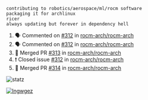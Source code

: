 ```
contributing to robotics/aerospace/ml/rocm software
packaging it for archlinux
ricer
always updating but forever in dependency hell
```

<!--START_SECTION:activity-->
1. 🗣 Commented on [#312](https://github.com//rocm-arch/rocm-arch/issues/312) in [rocm-arch/rocm-arch](https://github.com//rocm-arch/rocm-arch)
2. 🗣 Commented on [#312](https://github.com//rocm-arch/rocm-arch/issues/312) in [rocm-arch/rocm-arch](https://github.com//rocm-arch/rocm-arch)
3. 🎉 Merged PR [#313](https://github.com//rocm-arch/rocm-arch/pull/313) in [rocm-arch/rocm-arch](https://github.com//rocm-arch/rocm-arch)
4. ❗️ Closed issue [#312](https://github.com//rocm-arch/rocm-arch/issues/312) in [rocm-arch/rocm-arch](https://github.com//rocm-arch/rocm-arch)
5. 🎉 Merged PR [#314](https://github.com//rocm-arch/rocm-arch/pull/314) in [rocm-arch/rocm-arch](https://github.com//rocm-arch/rocm-arch)
<!--END_SECTION:activity-->


![statz](https://github-readme-stats.vercel.app/api?username=acxz&include_all_commits=true&show_icons=true)

[![lngwgez](https://github-readme-stats.vercel.app/api/top-langs/?username=acxz&layout=compact)](https://github.com/acxz/github-readme-stats)


<!--
**acxz/acxz** is a ✨ _special_ ✨ repository because its `README.md` (this file) appears on your GitHub profile.

Here are some ideas to get you started:

- 🔭 I’m currently working on ...
- 🌱 I’m currently learning ...
- 👯 I’m looking to collaborate on ...
- 🤔 I’m looking for help with ...
- 💬 Ask me about ...
- 📫 How to reach me: ...
- 😄 Pronouns: ...
- ⚡ Fun fact: ...
-->

